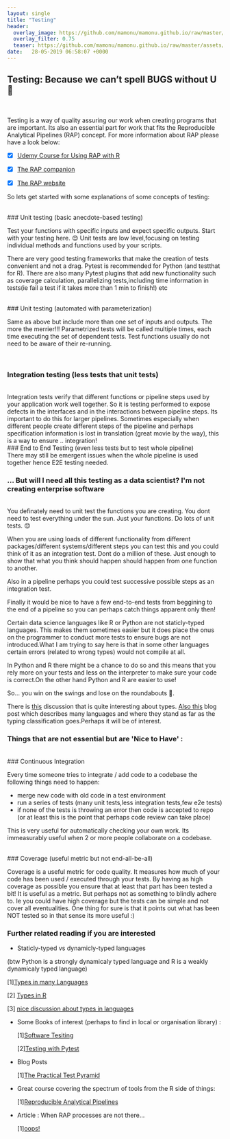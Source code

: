 ```yaml
---
layout: single
title: "Testing"
header:
  overlay_image: https://github.com/mamonu/mamonu.github.io/raw/master/assets/hypt/QA_Glitch.gif
  overlay_filter: 0.75
  teaser: https://github.com/mamonu/mamonu.github.io/raw/master/assets/hypt/QA_Glitch.gif
date:   28-05-2019 06:58:07 +0000
---
```


## Testing: Because we can’t spell BUGS without U   🐞

<br /> 

Testing is a way of quality assuring our work when creating programs that are important.
Its also an essential part for work that fits the Reproducible Analytical Pipelines (RAP) concept.
For more information about RAP please have a look below:

- [x] [Udemy Course for Using RAP with R](https://www.udemy.com/reproducible-analytical-pipelines/)
- [x] [The RAP companion](https://ukgovdatascience.github.io/rap_companion/)
- [x] [The RAP website](https://ukgovdatascience.github.io/rap-website/index.html)



So lets get started with some explanations of some concepts of testing:

<br /> 
### Unit testing (basic anecdote-based testing)
<br /> 

  Test your functions with specific inputs and expect specific outputs.
  Start with your testing here.  😊 
  Unit tests are  low level,focusing on testing individual methods 
  and functions used by your scripts.
  
  There are very good testing frameworks that make the creation of tests convenient and not a drag.
  Pytest is recommended for Python (and testthat for R). There are also many Pytest plugins that add new functionality 
  such as coverage calculation, parallelizing tests,including time information in tests(ie fail a test if it takes more than 1 min to finish!) etc
  
<br /> 
### Unit testing (automated with parameterization)
<br /> 

   Same as above but include more than one set of inputs and outputs. The more the merrier!!!
   Parametrized tests will be called multiple times, each time executing the set of dependent tests. 
   Test functions usually do not need to be aware of their re-running.
   
<br /> 

### Integration testing (less tests that unit tests)  
<br /> 
  Integration tests verify that different functions or pipeline steps used by your application work well together. 
  So it is testing performed to expose defects in the interfaces and in the interactions between pipeline steps.
  Its important to do this for larger pipelines. Sometimes especially when different people create different steps of the pipeline and
  perhaps specification information is lost in translation (great movie by the way), this is a way to ensure .. integration!

<br /> 
### End to End Testing (even less tests but to test whole pipeline)
<br /> 
  There may still be emergent issues when the whole pipeline is used together hence E2E testing needed. 

<br /> 


### ... But will I need all this testing as a data scientist? I'm not creating enterprise software

<br /> 
You definately need to unit test the functions you are creating.
You dont need to test everything under the sun. Just your functions. Do lots of unit tests.  😊 

When you are using loads of different functionality from different packages/different systems/different steps you can test this
and you could think of it as an integration test. Dont do a million of these. Just enough to show that what you think should happen should happen from one function to another.

Also in a pipeline perhaps you could test successive possible steps as an integration test. 

Finally it would be nice to have a few end-to-end tests from beggining to the end of a pipeline so you can perhaps catch things apparent only then! 

Certain data science languages like R or Python are not staticly-typed languages. This makes them sometimes easier but it does place the onus on the programmer to conduct more tests to ensure bugs are not introduced.What I am trying to say here is that in some other languages certain errors (related to wrong types) would not compile at all.

In Python and R there might be a chance to do so and this means that you rely more on your tests and less on the interpreter to make sure your code is correct.On the other hand Python and R are easier to use! 

So... you win on the swings and lose on the roundabouts 🎡. 

There is [this](https://gist.github.com/non/ec48b0a7343db8291b92) discussion that is quite interesting about types. [Also this](https://pythonconquerstheuniverse.wordpress.com/2009/10/03/static-vs-dynamic-typing-of-programming-languages/) blog post which describes many languages and where they stand as far as the typing classification goes.Perhaps it will be of interest. 



### Things that are not essential but are 'Nice to Have' :
<br /> 
### Continuous Integration

  Every time someone tries to integrate / add code to a codebase the following things need to happen:
  
  * merge new code with old code in a test environment
  * run a series of tests (many unit tests,less integration tests,few e2e tests)
  * if none of the tests is throwing an error then code is accepted to repo (or at least this is the point that perhaps code review can take place)
  
  This is very useful for automatically checking your own work. Its immeasurably useful when 2 or more people collaborate on a codebase.
  
  
<br /> 
### Coverage  (useful metric but not end-all-be-all)
<br /> 

  Coverage is a useful metric for code quality. It measures how much of your code has been used / executed through your tests.
By having as high coverage as possible you ensure that at least that part has been tested a bit! It is useful as a metric. But perhaps not as something to blindly adhere to. Ie you could have high coverage but the tests can be simple and not cover all eventualities. One thing for sure is that it points out what has been NOT tested so in that sense its more useful :) 


### Further related reading if you are interested

- Staticly-typed vs dynamicly-typed languages

(btw Python is a strongly dynamicaly typed language and R is a weakly dynamicaly typed language) 

  [1][Types in many Languages](https://pythonconquerstheuniverse.wordpress.com/2009/10/03/static-vs-dynamic-typing-of-programming-languages/)

  [2] [Types in R](https://www.r-bloggers.com/practicing-static-typing-in-r-prime-directive-on-trusting-our-functions-with-object-oriented-programming/)

  [3] [nice discussion about types in languages](https://gist.github.com/non/ec48b0a7343db8291b92)


- Some Books of interest (perhaps to find in local or organisation library) :

    
   [1][Software Tesiting](https://www.goodreads.com/book/show/25819310-software-testing)
  
   [2][Testing with Pytest](https://www.oreilly.com/library/view/python-testing-with/9781680502848/)
 

- Blog Posts


    [1][The Practical Test Pyramid](https://martinfowler.com/articles/practical-test-pyramid.html)
   

- Great course covering the spectrum of tools from the R side of things:
  
    [1][Reproducible Analytical Pipelines](https://www.udemy.com/reproducible-analytical-pipelines/)



- Article : When RAP processes are not there...

  [1][oops!](https://www.bbc.co.uk/news/magazine-22223190)








